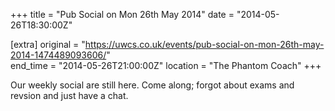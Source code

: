 +++
title = "Pub Social on Mon 26th May 2014"
date = "2014-05-26T18:30:00Z"

[extra]
original = "https://uwcs.co.uk/events/pub-social-on-mon-26th-may-2014-1474489093606/"    
end_time = "2014-05-26T21:00:00Z"
location = "The Phantom Coach"
+++

Our weekly social are still here. Come along; forgot about exams and revsion and just have a chat.

